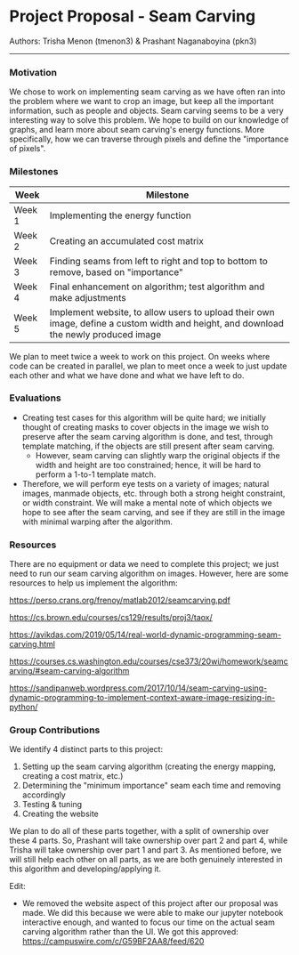 # Project Proposal - Seam Carving

Authors: Trisha Menon (tmenon3) & Prashant Naganaboyina (pkn3)

---

### Motivation

We chose to work on implementing seam carving as we have often ran into the problem where we want to crop an image, but keep all the important information, such as people and objects. Seam carving seems to be a very interesting way to solve this problem.
We hope to build on our knowledge of graphs, and learn more about seam carving's energy functions. More specifically, how we can traverse through pixels and define the "importance of pixels".

### Milestones

| Week   | Milestone                                                                                                                            |
| ------ | ------------------------------------------------------------------------------------------------------------------------------------ |
| Week 1 | Implementing the energy function                                                                                                     |
| Week 2 | Creating an accumulated cost matrix                                                                                                  |
| Week 3 | Finding seams from left to right and top to bottom to remove, based on "importance"                                                  |
| Week 4 | Final enhancement on algorithm; test algorithm and make adjustments                                                                  |
| Week 5 | Implement website, to allow users to upload their own image, define a custom width and height, and download the newly produced image |

We plan to meet twice a week to work on this project. On weeks where code can be created in parallel, we plan to meet once a week to just update each other and what we have done and what we have left to do.

### Evaluations

- Creating test cases for this algorithm will be quite hard; we initially thought of creating masks to cover objects in the image we wish to preserve after the seam carving algorithm is done, and test, through template matching, if the objects are still present after seam carving.
  - However, seam carving can slightly warp the original objects if the width and height are too constrained; hence, it will be hard to perform a 1-to-1 template match.
- Therefore, we will perform eye tests on a variety of images; natural images, manmade objects, etc. through both a strong height constraint, or width constraint. We will make a mental note of which objects we hope to see after the seam carving, and see if they are still in the image with minimal warping after the algorithm.

### Resources

There are no equipment or data we need to complete this project; we just need to run our seam carving algorithm on images. However, here are some resources to help us implement the algorithm:

https://perso.crans.org/frenoy/matlab2012/seamcarving.pdf

https://cs.brown.edu/courses/cs129/results/proj3/taox/

https://avikdas.com/2019/05/14/real-world-dynamic-programming-seam-carving.html

https://courses.cs.washington.edu/courses/cse373/20wi/homework/seamcarving/#seam-carving-algorithm

https://sandipanweb.wordpress.com/2017/10/14/seam-carving-using-dynamic-programming-to-implement-context-aware-image-resizing-in-python/

### Group Contributions

We identify 4 distinct parts to this project:

1. Setting up the seam carving algorithm (creating the energy mapping, creating a cost matrix, etc.)
2. Determining the "minimum importance" seam each time and removing accordingly
3. Testing & tuning
4. Creating the website

We plan to do all of these parts together, with a split of ownership over these 4 parts. So, Prashant will take ownership over part 2 and part 4, while Trisha will take ownership over part 1 and part 3. As mentioned before, we will still help each other on all parts, as we are both genuinely interested in this algorithm and developing/applying it.

Edit:

- We removed the website aspect of this project after our proposal was made. We did this because we were able to make our jupyter notebook interactive enough, and wanted to focus our time on the actual seam carving algorithm rather than the UI. We got this approved: https://campuswire.com/c/G59BF2AA8/feed/620
